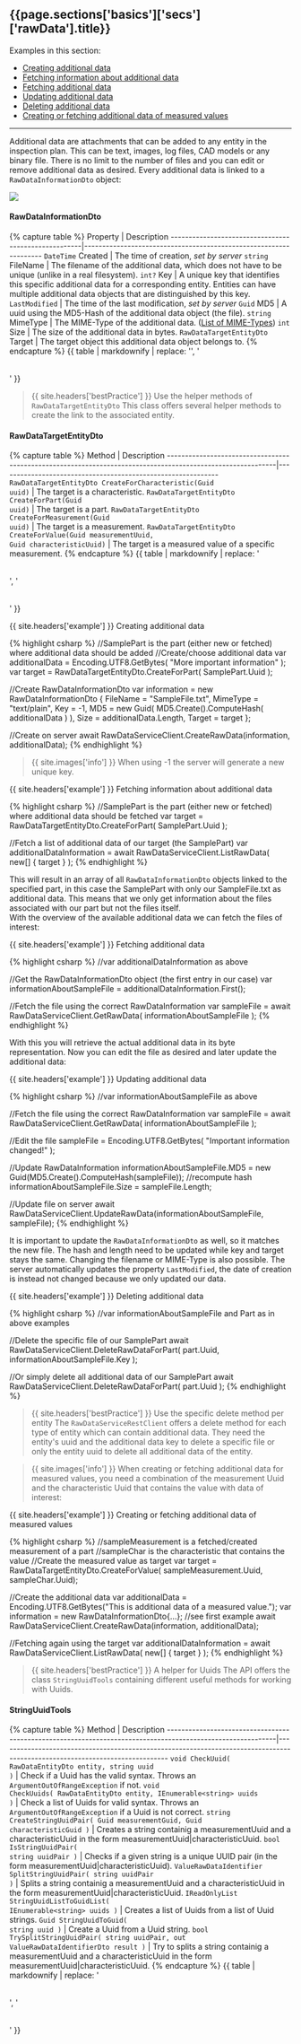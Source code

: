 <h2 id="{{page.sections['basics']['secs']['rawData'].anchor}}">{{page.sections['basics']['secs']['rawData'].title}}</h2>

Examples in this section:
+ [Creating additional data](#-example--creating-additional-data)
+ [Fetching information about additional data](#-example--fetching-information-about-additional-data)
+ [Fetching additional data](#-example--fetching-additional-data)
+ [Updating additional data](#-example--updating-additional-data)
+ [Deleting additional data](#-example--deleting-additional-data)
+ [Creating or fetching additional data of measured values](#-example--creating-or-fetching-additional-data-of-measured-values)
<hr>

Additional data are attachments that can be added to any entity in the inspection plan. This can be text, images, log files, CAD models or any binary file. There is no limit to the number of files and you can edit or remove additional data as desired.
Every additional data is linked to a `RawDataInformationDto` object:

<img src="/PiWeb-Api/images/v6/rawDataInformation.png" class="img-responsive center-block">

#### RawDataInformationDto
{% capture table %}
Property           									 	| Description
-----------------------------------------------------|------------------------------------------------------------------
`DateTime` Created 									 	| The time of creation, *set by server*
`string` FileName  									 	| The filename of the additional data, which does not have to be unique (unlike in a real filesystem).
`int?` Key          									| A unique key that identifies this specific additional data for a corresponding entity. Entities can have multiple additional data objects that are distinguished by this key.
`LastModified`     									 	| The time of the last modification, *set by server*
`Guid` MD5         									 	| A uuid using the MD5-Hash of the additional data object (the file).
`string` MimeType  									 	| The MIME-Type of the additional data. (<a href="https://developer.mozilla.org/en-US/docs/Web/HTTP/Basics_of_HTTP/MIME_types/Complete_list_of_MIME_types">List of MIME-Types</a>)
`int` Size                           	| The size of the additional data in bytes.
<nobr><code>RawDataTargetEntityDto</code> Target</nobr> | The target object this additional data object belongs to.
{% endcapture %}
{{ table | markdownify | replace: '<table>', '<table class="table table-hover">' }}

>{{ site.headers['bestPractice'] }} Use the helper methods of `RawDataTargetEntityDto`
This class offers several helper methods to create the link to the associated entity.

#### RawDataTargetEntityDto
{% capture table %}
Method                                          															| Description
------------------------------------------------------------------------------------------------------------|-------------------------------------------------------------
<nobr><code>RawDataTargetEntityDto CreateForCharacteristic(Guid uuid)</code></nobr> 												| The target is a characteristic.
<nobr><code>RawDataTargetEntityDto CreateForPart(Guid uuid)</code></nobr> 																	| The target is a part.
<nobr><code>RawDataTargetEntityDto CreateForMeasurement(Guid uuid)</code></nobr> 														| The target is a measurement.
<nobr><code>RawDataTargetEntityDto CreateForValue(Guid measurementUuid, Guid characteristicUuid)</code></nobr> | The target is a measured value of a specific measurement.
{% endcapture %}
{{ table | markdownify | replace: '<table>', '<table class="table table-hover">' }}

{{ site.headers['example'] }} Creating additional data

{% highlight csharp %}
//SamplePart is the part (either new or fetched) where additional data should be added
//Create/choose additional data
var additionalData = Encoding.UTF8.GetBytes( "More important information" );
var target = RawDataTargetEntityDto.CreateForPart( SamplePart.Uuid );

//Create RawDataInformationDto
var information = new RawDataInformationDto
{
	FileName = "SampleFile.txt",
	MimeType = "text/plain",
	Key = -1,
	MD5 = new Guid( MD5.Create().ComputeHash( additionalData ) ),
	Size = additionalData.Length,
	Target = target
};

//Create on server
await RawDataServiceClient.CreateRawData(information, additionalData);
{% endhighlight %}

>{{ site.images['info'] }} When using -1 the server will generate a new unique key.

{{ site.headers['example'] }} Fetching information about additional data

{% highlight csharp %}
//SamplePart is the part (either new or fetched) where additional data should be fetched
var target = RawDataTargetEntityDto.CreateForPart( SamplePart.Uuid );

//Fetch a list of additional data of our target (the SamplePart)
var additionalDataInformation = await RawDataServiceClient.ListRawData( new[] { target } );
{% endhighlight %}

This will result in an array of all `RawDataInformationDto` objects linked to the specified part, in this case the SamplePart with only our SampleFile.txt as additional data. This means that we only get information about the files associated with our part but not the files itself. <br>
With the overview of the available additional data we can fetch the files of interest:

{{ site.headers['example'] }} Fetching additional data

{% highlight csharp %}
//var additionalDataInformation as above

//Get the RawDataInformationDto object (the first entry in our case)
var informationAboutSampleFile = additionalDataInformation.First();

//Fetch the file using the correct RawDataInformation
var sampleFile = await RawDataServiceClient.GetRawData( informationAboutSampleFile );
{% endhighlight %}

With this you will retrieve the actual additional data in its byte representation. Now you can edit the file as desired and later update the additional data:

{{ site.headers['example'] }} Updating additional data

{% highlight csharp %}
//var informationAboutSampleFile as above

//Fetch the file using the correct RawDataInformation
var sampleFile = await RawDataServiceClient.GetRawData( informationAboutSampleFile );

//Edit the file
sampleFile = Encoding.UTF8.GetBytes( "Important information changed!" );

//Update RawDataInformation
informationAboutSampleFile.MD5 = new Guid(MD5.Create().ComputeHash(sampleFile)); //recompute hash
informationAboutSampleFile.Size = sampleFile.Length;

//Update file on server
await RawDataServiceClient.UpdateRawData(informationAboutSampleFile, sampleFile);
{% endhighlight %}

It is important to update the `RawDataInformationDto` as well, so it matches the new file. The hash and length need to be updated while key and target stays the same. Changing the filename or MIME-Type is also possible. The server automatically updates the property `LastModified`, the date of creation is instead not changed because we only updated our data.

{{ site.headers['example'] }} Deleting additional data

{% highlight csharp %}
//var informationAboutSampleFile and Part as in above examples

//Delete the specific file of our SamplePart
await RawDataServiceClient.DeleteRawDataForPart( part.Uuid, informationAboutSampleFile.Key );

//Or simply delete all additional data of our SamplePart
await RawDataServiceClient.DeleteRawDataForPart( part.Uuid );
{% endhighlight %}

>{{ site.headers['bestPractice'] }} Use the specific delete method per entity
The `RawDataServiceRestClient` offers a delete method for each type of entity which can contain additional data. They need the entity's uuid and the additional data key to delete a specific file or only the entity uuid to delete all additional data of the entity.

>{{ site.images['info'] }} When creating or fetching additional data for measured values, you need a combination of the measurement Uuid and the characteristic Uuid that contains the value with data of interest:

{{ site.headers['example'] }} Creating or fetching additional data of measured values

{% highlight csharp %}
//sampleMeasurement is a fetched/created measurement of a part
//sampleChar is the characteristic that contains the value
//Create the measured value as target
var target = RawDataTargetEntityDto.CreateForValue( sampleMeasurement.Uuid, sampleChar.Uuid);

//Create the additional data
var additionalData = Encoding.UTF8.GetBytes("This is additional data of a measured value.");
var information = new RawDataInformationDto{...}; //see first example
await RawDataServiceClient.CreateRawData(information, additionalData);

//Fetching again using the target
var additionalDataInformation = await RawDataServiceClient.ListRawData( new[] { target } );
{% endhighlight %}

>{{ site.headers['bestPractice'] }} A helper for Uuids
The API offers the class `StringUuidTools` containing different useful methods for working with Uuids.

#### StringUuidTools
{% capture table %}
Method                                          															| Description
------------------------------------------------------------------------------------------------------------|-----------------------------------------------------------------------------------------------------------------------------
<nobr><code>void CheckUuid( RawDataEntityDto entity, string uuid )</code></nobr> 							| Check if a Uuid has the valid syntax. Throws an `ArgumentOutOfRangeException` if not.
<nobr><code>void CheckUuids( RawDataEntityDto entity, IEnumerable&lt;string&gt; uuids )</code></nobr> 		|  Check a list of Uuids for valid syntax. Throws an `ArgumentOutOfRangeException` if a Uuid is not correct.
<nobr><code>string CreateStringUuidPair( Guid measurementGuid, Guid characteristicGuid )</code></nobr> 		| Creates a string containig a measurementUuid and a characteristicUuid in the form measurementUuid&#x007C;characteristicUuid.
<nobr><code>bool IsStringUuidPair( string uuidPair )</code></nobr> 											| Checks if a given string is a unique UUID pair (in the form measurementUuid&#x007C;characteristicUuid).
<nobr><code>ValueRawDataIdentifier SplitStringUuidPair( string uuidPair )</code></nobr> 					| Splits a string containig a measurementUuid and a characteristicUuid in the form measurementUuid&#x007C;characteristicUuid.
<nobr><code>IReadOnlyList<Guid> StringUuidListToGuidList( IEnumerable&lt;string&gt; uuids )</code></nobr> 	| Creates a list of Uuids from a list of Uuid strings.
<nobr><code>Guid StringUuidToGuid( string uuid )</code></nobr> 												| Create a Uuid from a Uuid string.
<nobr><code>bool TrySplitStringUuidPair( string uuidPair, out ValueRawDataIdentifierDto result )</code></nobr> | Try to splits a string containig a measurementUuid and a characteristicUuid in the form measurementUuid&#x007C;characteristicUuid.
{% endcapture %}
{{ table | markdownify | replace: '<table>', '<table class="table table-hover">' }}

